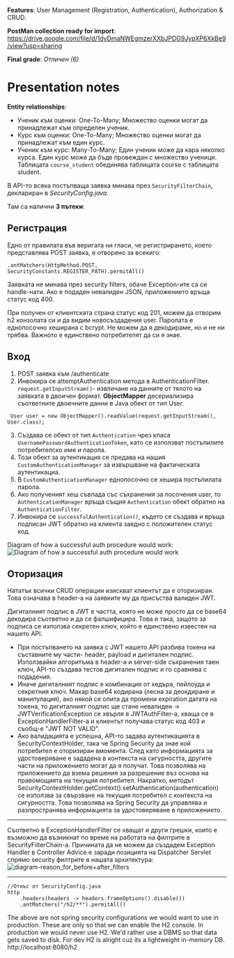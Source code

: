 **Features**: User Management (Registration, Authentication), Authorization & CRUD.

**PostMan collection ready for import**: https://drive.google.com/file/d/1dyDmaNWEgmzerXXbJPDG9JypXP6XkBe9/view?usp=sharing

**Final grade**: *Отличен (6)*

# Presentation notes

**Entity relationships**:
- Ученик към оценки: One-To-Many; Множество оценки могат да принадлежат към определен ученик.
- Курс към оценки: One-To-Many; Множество оценки могат да принадлежат към един курс.
- Ученик към курс: Many-To-Many; Един ученик може да кара няколко курса. Един курс може да бъде провеждан с множество ученици. Таблицата `course_student` обединява таблицата course с таблицата student.

В API-то всяка постъпваща заявка минава през `SecurityFilterChain`, деклариран в _SecurityConfig.java_.

Там са налични **3 пътеки**:

## Регистрация

Едно от правилата във веригата ни гласи, че регистрирането, което представлява POST заявка, е отворено за всекиго:

`.antMatchers(HttpMethod.POST, SecurityConstants.REGISTER_PATH).permitAll()`

Заявката не минава през security filters, обаче Exception-ите са си handle-нати. Ако е подаден невалиден JSON, приложението връща статус код 400.

При получен от клиентската страна статус код 201, можем да отворим h2 конзолата си и да видим новосъздадения user. Паролата е еднопосочно хеширана с bcrypt. Не можем да я декодираме, но и не ни трябва. Важното е единствено потребителят да си я знае.

## Вход

1. POST заявка към /authenticate
2. Инвокира се attemptAuthentication метода в AuthenticationFilter.
   `request.getInputStream()`- извличане на данните от тялото на заявката в двоичен формат.
   **ObjectMapper** десериализира съответните двоичните данни в Java обект от тип User.

```
 User user = new ObjectMapper().readValue(request.getInputStream(), User.class);
```

3. Създава се обект от тип `Authentication` чрез класа `UsernamePasswordAuthenticationToken`, като се използват постъпилите потребителско име и парола.
4. Този обект за аутентикация се предава на нашия `CustomAuthenticationManager` за извършване на фактическата аутентикациа.
5. В `CustomAuthenticationManager` еднопосочно се хешира постъпилата парола.
6. Ако полученият хеш съвпада със съхранения за посочения user, то `AuthenticationManager` връща същия `Authentication` обект обратно на `AuthenticationFilter`.
7. Инвокира се `successfulAuthentication()`, където се създава и връща подписан JWT обратно на клиента заедно с положителен статус код.

Diagram of how a successful auth procedure would work:
![Diagram of how a successful auth procedure would work](https://github.com/IsmailSalehCode/backend-grading/assets/55927975/1eb04d62-772f-4062-b4e5-8bb16822923c)

## Оторизация

Нататък всички CRUD операции изискват клиентът да е оторизиран. Това означава в header-а на заявките му да присъства валиден JWT.

Дигиталният подпис в JWT е частта, която не може просто да се base64 декодира съответно и да се фалшифицира. Това е така, защото за подписа се използва секретен ключ, който е единствено известен на нашето API.

- При постъпването на заявка с JWT нашето API разбива токена на съставните му части- header, payload и дигитален подпис. Използвайки алгоритъма в header-a и server-side съхранения таен ключ, API-то създава тестов дигитален подпис и го сравнява с подадения.
- Иначе дигиталният подпис е комбинация от хедъра, пейлоуда и секретния ключ. Макар base64 кодирана (лесна за деокдиране и манипулация), ако някой се опита да промени expiration датата на токена, то дигиталният подпис ще стане невалиден -> JWTVerificationException се хвърля в JWTAuthFilter-а, хваща се в ExceptionHandlerFilter-а и клиентът получава статус код 403 и съобщ-е "JWT NOT VALID".
- Ако валидацията е успешна, API-то задава аутентикацията в SecurityContextHolder, така че Spring Security да знае кой потребител е оторизиран вмомента. След като информацията за удостоверяване е зададена в контекста на сигурността, другите части на приложението могат да я получат. Това позволява на приложението да взема решения за разрешение въз основа на правомощията на текущия потребител. Накратко, методът SecurityContextHolder.getContext().setAuthentication(authentication) се използва за свързване на текущия потребител с контекста на сигурността. Това позволява на Spring Security да управлява и разпространява информацията за удостоверяване в приложението.

---

Съответно в ExceptionHandlerFilter се хващат и други грешки, които е възможно да възникнат по време на работата на филтрите в SecurityFilterChain-а. Причината да не можем да създадем Exception Handler в Controller Advice е заради позицията на Dispatcher Servlet спрямо security филтрите в нашата архитектура:
![diagram-reason_for_before+after_filters](https://github.com/IsmailSalehCode/backend-grading/assets/55927975/262f52d4-6580-4a29-b2f6-9d679644450d)

---

```
//Откъс от SecurityConfig.java
http
    .headers(headers -> headers.frameOptions().disable())
    .antMatchers("/h2/**").permitAll()
```

The above are not spring security configurations we would want to use in production. These are only so that we can enable the H2 console.
In production we would never use H2. We'd rather use a DBMS so that data gets saved to disk. For dev H2 is alright cuz its a lightweight in-memory DB.
http://localhost:8080/h2



